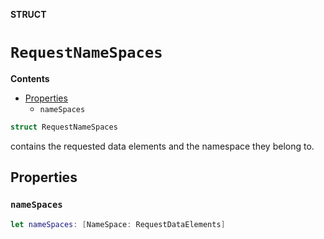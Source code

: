 **STRUCT**

# `RequestNameSpaces`

**Contents**

- [Properties](#properties)
  - `nameSpaces`

```swift
struct RequestNameSpaces
```

contains the requested data elements and the namespace they belong to.

## Properties
### `nameSpaces`

```swift
let nameSpaces: [NameSpace: RequestDataElements]
```
